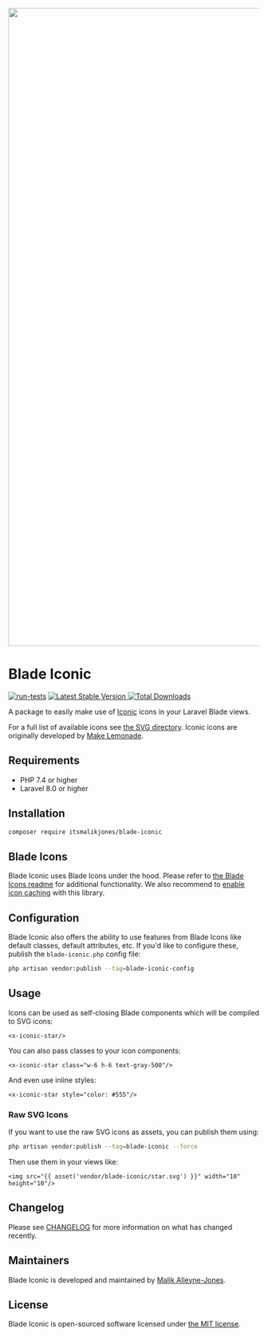 <p align="center">
    <img src="https://repository-images.githubusercontent.com/366932039/374f5b00-b382-11eb-9ac3-355a78d79852" width="1280" title="Social Card Blade Iconic">
</p>

# Blade Iconic

[![run-tests](https://github.com/ItsMalikJones/blade-iconic/actions/workflows/run-tests.yml/badge.svg)](https://github.com/ItsMalikJones/blade-iconic/actions/workflows/run-tests.yml)
<a href="https://packagist.org/packages/ItsMalikJones/blade-iconic">
    <img src="https://img.shields.io/packagist/v/ItsMalikJones/blade-iconic" alt="Latest Stable Version">
</a>
<a href="https://packagist.org/packages/ItsMalikJones/blade-iconic">
    <img src="https://img.shields.io/packagist/dt/ItsMalikJones/blade-iconic" alt="Total Downloads">
</a>

A package to easily make use of [Iconic](https://iconic.app/) icons in your Laravel Blade views.

For a full list of available icons see [the SVG directory](./resources/svg). Iconic icons are originally developed by [Make Lemonade](https://makelemonade.wtf/).

## Requirements

- PHP 7.4 or higher
- Laravel 8.0 or higher

## Installation

```bash
composer require itsmalikjones/blade-iconic
```

## Blade Icons

Blade Iconic uses Blade Icons under the hood. Please refer to [the Blade Icons readme](https://github.com/blade-ui-kit/blade-icons) for additional functionality. We also recommend to [enable icon caching](https://github.com/blade-ui-kit/blade-icons#caching) with this library.

## Configuration

Blade Iconic also offers the ability to use features from Blade Icons like default classes, default attributes, etc. If you'd like to configure these, publish the `blade-iconic.php` config file:

```bash
php artisan vendor:publish --tag=blade-iconic-config
```

## Usage

Icons can be used as self-closing Blade components which will be compiled to SVG icons:

```blade
<x-iconic-star/>
```

You can also pass classes to your icon components:

```blade
<x-iconic-star class="w-6 h-6 text-gray-500"/>
```

And even use inline styles:

```blade
<x-iconic-star style="color: #555"/>
```

### Raw SVG Icons

If you want to use the raw SVG icons as assets, you can publish them using:

```bash
php artisan vendor:publish --tag=blade-iconic --force
```

Then use them in your views like:

```blade
<img src="{{ asset('vendor/blade-iconic/star.svg') }}" width="10" height="10"/>
```

## Changelog

Please see [CHANGELOG](CHANGELOG.md) for more information on what has changed recently.

## Maintainers

Blade Iconic is developed and maintained by [Malik Alleyne-Jones](https://twitter.com/ItsMalikJones).

## License

Blade Iconic is open-sourced software licensed under [the MIT license](LICENSE.md).

